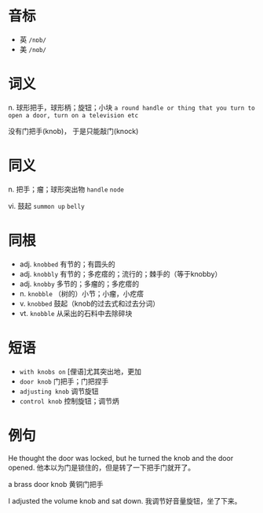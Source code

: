 # 音标

- 英 `/nɒb/`
- 美 `/nɑb/`

# 词义

n. 球形把手，球形柄；旋钮；小块
`a round handle or thing that you turn to open a door, turn on a television etc`



没有门把手(knob)， 于是只能敲门(knock)

# 同义

n. 把手；瘤；球形突出物
`handle` `node`

vi. 鼓起
`summon up` `belly`

# 同根

- adj. `knobbed` 有节的；有圆头的
- adj. `knobbly` 有节的；多疙瘩的；流行的；棘手的（等于knobby）
- adj. `knobby` 多节的；多瘤的；多疙瘩的
- n. `knobble` （树的）小节；小瘤，小疙瘩
- v. `knobbed` 鼓起（knob的过去式和过去分词）
- vt. `knobble` 从采出的石料中去除碎块

# 短语

- `with knobs on` [俚语]尤其突出地，更加
- `door knob` 门把手；门把捏手
- `adjusting knob` 调节旋钮
- `control knob` 控制旋钮；调节炳

# 例句

He thought the door was locked, but he turned the knob and the door opened.
他本以为门是锁住的，但是转了一下把手门就开了。

a brass door knob
黄铜门把手

I adjusted the volume knob and sat down.
我调节好音量旋钮，坐了下来。


